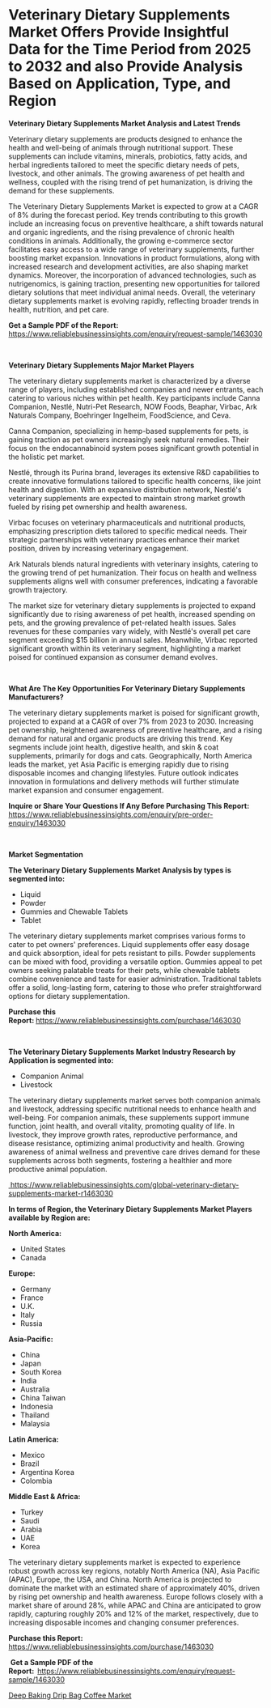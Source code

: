 <p><h1>Veterinary Dietary Supplements Market Offers Provide Insightful Data for the Time Period from 2025 to 2032 and also Provide Analysis Based on Application, Type, and Region</h1></p><p><strong>Veterinary Dietary Supplements Market Analysis and Latest Trends</strong></p>
<p><p>Veterinary dietary supplements are products designed to enhance the health and well-being of animals through nutritional support. These supplements can include vitamins, minerals, probiotics, fatty acids, and herbal ingredients tailored to meet the specific dietary needs of pets, livestock, and other animals. The growing awareness of pet health and wellness, coupled with the rising trend of pet humanization, is driving the demand for these supplements.</p><p>The Veterinary Dietary Supplements Market is expected to grow at a CAGR of 8% during the forecast period. Key trends contributing to this growth include an increasing focus on preventive healthcare, a shift towards natural and organic ingredients, and the rising prevalence of chronic health conditions in animals. Additionally, the growing e-commerce sector facilitates easy access to a wide range of veterinary supplements, further boosting market expansion. Innovations in product formulations, along with increased research and development activities, are also shaping market dynamics. Moreover, the incorporation of advanced technologies, such as nutrigenomics, is gaining traction, presenting new opportunities for tailored dietary solutions that meet individual animal needs. Overall, the veterinary dietary supplements market is evolving rapidly, reflecting broader trends in health, nutrition, and pet care.</p></p>
<p><strong>Get a Sample PDF of the Report:&nbsp;</strong> <a href="https://www.reliablebusinessinsights.com/enquiry/request-sample/1463030?utm_campaign=2397&utm_medium=2&utm_source=Github&utm_content=ia&utm_term=15022025&utm_id=veterinary-dietary-supplements">https://www.reliablebusinessinsights.com/enquiry/request-sample/1463030</a></p>
<p>&nbsp;</p>
<p><strong>Veterinary Dietary Supplements Major Market Players</strong></p>
<p><p>The veterinary dietary supplements market is characterized by a diverse range of players, including established companies and newer entrants, each catering to various niches within pet health. Key participants include Canna Companion, Nestlé, Nutri-Pet Research, NOW Foods, Beaphar, Virbac, Ark Naturals Company, Boehringer Ingelheim, FoodScience, and Ceva.</p><p>Canna Companion, specializing in hemp-based supplements for pets, is gaining traction as pet owners increasingly seek natural remedies. Their focus on the endocannabinoid system poses significant growth potential in the holistic pet market.</p><p>Nestlé, through its Purina brand, leverages its extensive R&D capabilities to create innovative formulations tailored to specific health concerns, like joint health and digestion. With an expansive distribution network, Nestlé's veterinary supplements are expected to maintain strong market growth fueled by rising pet ownership and health awareness.</p><p>Virbac focuses on veterinary pharmaceuticals and nutritional products, emphasizing prescription diets tailored to specific medical needs. Their strategic partnerships with veterinary practices enhance their market position, driven by increasing veterinary engagement.</p><p>Ark Naturals blends natural ingredients with veterinary insights, catering to the growing trend of pet humanization. Their focus on health and wellness supplements aligns well with consumer preferences, indicating a favorable growth trajectory.</p><p>The market size for veterinary dietary supplements is projected to expand significantly due to rising awareness of pet health, increased spending on pets, and the growing prevalence of pet-related health issues. Sales revenues for these companies vary widely, with Nestlé's overall pet care segment exceeding $15 billion in annual sales. Meanwhile, Virbac reported significant growth within its veterinary segment, highlighting a market poised for continued expansion as consumer demand evolves.</p></p>
<p>&nbsp;</p>
<p><strong>What Are The Key Opportunities For Veterinary Dietary Supplements Manufacturers?</strong></p>
<p><p>The veterinary dietary supplements market is poised for significant growth, projected to expand at a CAGR of over 7% from 2023 to 2030. Increasing pet ownership, heightened awareness of preventive healthcare, and a rising demand for natural and organic products are driving this trend. Key segments include joint health, digestive health, and skin & coat supplements, primarily for dogs and cats. Geographically, North America leads the market, yet Asia Pacific is emerging rapidly due to rising disposable incomes and changing lifestyles. Future outlook indicates innovation in formulations and delivery methods will further stimulate market expansion and consumer engagement.</p></p>
<p><strong>Inquire or Share Your Questions If Any Before Purchasing This Report:</strong> <a href="https://www.reliablebusinessinsights.com/enquiry/pre-order-enquiry/1463030?utm_campaign=2397&utm_medium=2&utm_source=Github&utm_content=ia&utm_term=15022025&utm_id=veterinary-dietary-supplements">https://www.reliablebusinessinsights.com/enquiry/pre-order-enquiry/1463030</a></p>
<p>&nbsp;</p>
<p><strong>Market Segmentation</strong></p>
<p><strong>The Veterinary Dietary Supplements Market Analysis by types is segmented into:</strong></p>
<p><ul><li>Liquid</li><li>Powder</li><li>Gummies and Chewable Tablets</li><li>Tablet</li></ul></p>
<p><p>The veterinary dietary supplements market comprises various forms to cater to pet owners' preferences. Liquid supplements offer easy dosage and quick absorption, ideal for pets resistant to pills. Powder supplements can be mixed with food, providing a versatile option. Gummies appeal to pet owners seeking palatable treats for their pets, while chewable tablets combine convenience and taste for easier administration. Traditional tablets offer a solid, long-lasting form, catering to those who prefer straightforward options for dietary supplementation.</p></p>
<p><strong>Purchase this Report:&nbsp;</strong><a href="https://www.reliablebusinessinsights.com/purchase/1463030?utm_campaign=2397&utm_medium=2&utm_source=Github&utm_content=ia&utm_term=15022025&utm_id=veterinary-dietary-supplements">https://www.reliablebusinessinsights.com/purchase/1463030</a></p>
<p>&nbsp;</p>
<p><strong>The Veterinary Dietary Supplements Market Industry Research by Application is segmented into:</strong></p>
<p><ul><li>Companion Animal</li><li>Livestock</li></ul></p>
<p><p>The veterinary dietary supplements market serves both companion animals and livestock, addressing specific nutritional needs to enhance health and well-being. For companion animals, these supplements support immune function, joint health, and overall vitality, promoting quality of life. In livestock, they improve growth rates, reproductive performance, and disease resistance, optimizing animal productivity and health. Growing awareness of animal wellness and preventive care drives demand for these supplements across both segments, fostering a healthier and more productive animal population.</p></p>
<p><a href="https://www.reliablebusinessinsights.com/global-veterinary-dietary-supplements-market-r1463030?utm_campaign=2397&utm_medium=2&utm_source=Github&utm_content=ia&utm_term=15022025&utm_id=veterinary-dietary-supplements">&nbsp;https://www.reliablebusinessinsights.com/global-veterinary-dietary-supplements-market-r1463030</a></p>
<p><strong>In terms of Region, the Veterinary Dietary Supplements Market Players available by Region are:</strong></p>
<p>
    <p> <strong> North America: </strong>
        <ul>
            <li>United States</li>
            <li>Canada</li>
        </ul>
        </p> 
    <p> <strong> Europe: </strong>
        <ul>
            <li>Germany</li>
            <li>France</li>
            <li>U.K.</li>
            <li>Italy</li>
            <li>Russia</li>
        </ul>
        </p> 
    <p> <strong> Asia-Pacific: </strong>
        <ul>
            <li>China</li>
            <li>Japan</li>
            <li>South Korea</li>
            <li>India</li>
            <li>Australia</li>
            <li>China Taiwan</li>
            <li>Indonesia</li>
            <li>Thailand</li>
            <li>Malaysia</li>
        </ul>
        </p> 
    <p> <strong> Latin America: </strong>
        <ul>
            <li>Mexico</li>
            <li>Brazil</li>
            <li>Argentina Korea</li>
            <li>Colombia</li>
        </ul>
        </p> 
    <p> <strong> Middle East & Africa: </strong>
        <ul>
            <li>Turkey</li>
            <li>Saudi</li>
            <li>Arabia</li>
            <li>UAE</li>
            <li>Korea</li>
        </ul>
    </p>
    </p>
<p><p>The veterinary dietary supplements market is expected to experience robust growth across key regions, notably North America (NA), Asia Pacific (APAC), Europe, the USA, and China. North America is projected to dominate the market with an estimated share of approximately 40%, driven by rising pet ownership and health awareness. Europe follows closely with a market share of around 28%, while APAC and China are anticipated to grow rapidly, capturing roughly 20% and 12% of the market, respectively, due to increasing disposable incomes and changing consumer preferences.</p></p>
<p><strong>Purchase this Report: </strong><a href="https://www.reliablebusinessinsights.com/purchase/1463030?utm_campaign=2397&utm_medium=2&utm_source=Github&utm_content=ia&utm_term=15022025&utm_id=veterinary-dietary-supplements">https://www.reliablebusinessinsights.com/purchase/1463030</a></p>
<p>&nbsp;<strong>Get a Sample PDF of the Report:&nbsp;&nbsp;</strong><a href="https://www.reliablebusinessinsights.com/enquiry/request-sample/1463030?utm_campaign=2397&utm_medium=2&utm_source=Github&utm_content=ia&utm_term=15022025&utm_id=veterinary-dietary-supplements">https://www.reliablebusinessinsights.com/enquiry/request-sample/1463030</a></p>
<p><strong></strong></p>
<p><p><a href="https://github.com/chaturberville8181/Market-Research-Report-List-1/blob/main/deep-baking-drip-bag-coffee-market.md?utm_campaign=2397&utm_medium=2&utm_source=Github&utm_content=ia&utm_term=15022025&utm_id=veterinary-dietary-supplements">Deep Baking Drip Bag Coffee Market</a></p></p>